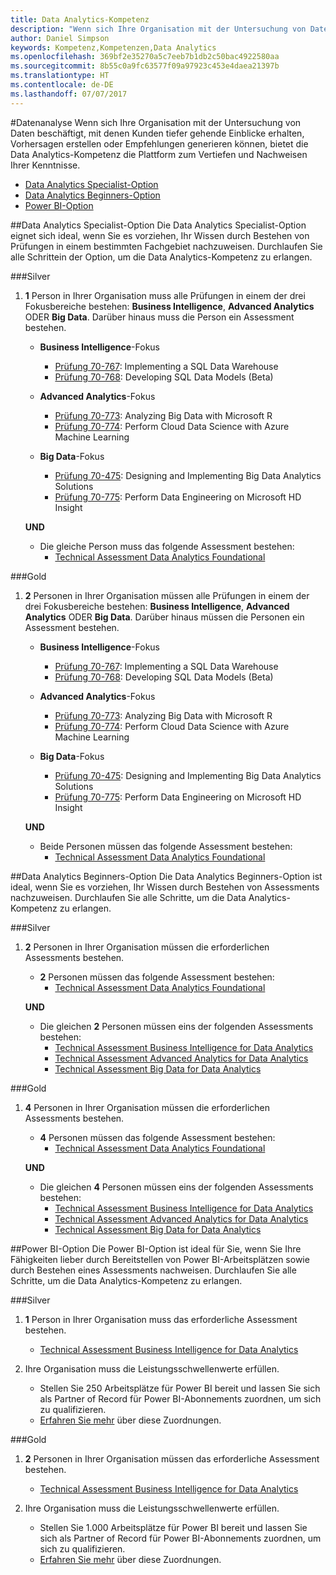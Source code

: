 ```yaml
---
title: Data Analytics-Kompetenz
description: "Wenn sich Ihre Organisation mit der Untersuchung von Daten beschäftigt, mit denen Kunden tiefer gehende Einblicke erhalten, Vorhersagen erstellen oder Empfehlungen generieren können, bietet die Data Analytics-Kompetenz die Plattform zum Vertiefen und Nachweisen Ihrer Kenntnisse."
author: Daniel Simpson
keywords: Kompetenz,Kompetenzen,Data Analytics
ms.openlocfilehash: 369bf2e35270a5c7eeb7b1db2c50bac4922580aa
ms.sourcegitcommit: 8b55c0a9fc63577f09a97923c453e4daea21397b
ms.translationtype: HT
ms.contentlocale: de-DE
ms.lasthandoff: 07/07/2017
---
```

#<a name="data-analytics"></a>Datenanalyse
Wenn sich Ihre Organisation mit der Untersuchung von Daten beschäftigt, mit denen Kunden tiefer gehende Einblicke erhalten, Vorhersagen erstellen oder Empfehlungen generieren können, bietet die Data Analytics-Kompetenz die Plattform zum Vertiefen und Nachweisen Ihrer Kenntnisse.

- [Data Analytics Specialist-Option](#data-analytics-specialist-option)
- [Data Analytics Beginners-Option](#data-analytics-beginners-option)
- [Power BI-Option](#power-bi-option)

##<a name="data-analytics-specialist-option"></a>Data Analytics Specialist-Option
Die Data Analytics Specialist-Option eignet sich ideal, wenn Sie es vorziehen, Ihr Wissen durch Bestehen von Prüfungen in einem bestimmten Fachgebiet nachzuweisen. Durchlaufen Sie alle Schrittein der Option, um die Data Analytics-Kompetenz zu erlangen.

###<a name="silver"></a>Silver
1. **1** Person in Ihrer Organisation muss alle Prüfungen in einem der drei Fokusbereiche bestehen: **Business Intelligence**, **Advanced Analytics** ODER **Big Data**. Darüber hinaus muss die Person ein Assessment bestehen.

    - **Business Intelligence**-Fokus
        - [Prüfung 70-767](https://www.microsoft.com/en-us/learning/exam-70-767.aspx): Implementing a SQL Data Warehouse 
        - [Prüfung 70-768](https://www.microsoft.com/en-us/learning/exam-70-768.aspx): Developing SQL Data Models (Beta)

    - **Advanced Analytics**-Fokus
        - [Prüfung 70-773](https://www.microsoft.com/en-us/learning/exam-70-773.aspx): Analyzing Big Data with Microsoft R
        - [Prüfung 70-774](https://www.microsoft.com/en-us/learning/exam-70-774.aspx): Perform Cloud Data Science with Azure Machine Learning

    - **Big Data**-Fokus
        - [Prüfung 70-475](https://www.microsoft.com/en-us/learning/exam-70-475.aspx): Designing and Implementing Big Data Analytics Solutions
        - [Prüfung 70-775](https://www.microsoft.com/en-us/learning/exam-70-775.aspx): Perform Data Engineering on Microsoft HD Insight

    **UND**

    - Die gleiche Person muss das folgende Assessment bestehen:
        - [Technical Assessment Data Analytics Foundational](https://partneruniversity.microsoft.com/?whr=uri:MicrosoftAccount&courseId=14356&scoId=w5Ubm2ygB_4304778676)

###<a name="gold"></a>Gold
1. **2** Personen in Ihrer Organisation müssen alle Prüfungen in einem der drei Fokusbereiche bestehen: **Business Intelligence**, **Advanced Analytics** ODER **Big Data**. Darüber hinaus müssen die Personen ein Assessment bestehen.

    - **Business Intelligence**-Fokus
        - [Prüfung 70-767](https://www.microsoft.com/en-us/learning/exam-70-767.aspx): Implementing a SQL Data Warehouse 
        - [Prüfung 70-768](https://www.microsoft.com/en-us/learning/exam-70-768.aspx): Developing SQL Data Models (Beta)

    - **Advanced Analytics**-Fokus
        - [Prüfung 70-773](https://www.microsoft.com/en-us/learning/exam-70-773.aspx): Analyzing Big Data with Microsoft R
        - [Prüfung 70-774](https://www.microsoft.com/en-us/learning/exam-70-774.aspx): Perform Cloud Data Science with Azure Machine Learning

    - **Big Data**-Fokus
        - [Prüfung 70-475](https://www.microsoft.com/en-us/learning/exam-70-475.aspx): Designing and Implementing Big Data Analytics Solutions
        - [Prüfung 70-775](https://www.microsoft.com/en-us/learning/exam-70-775.aspx): Perform Data Engineering on Microsoft HD Insight

    **UND**

    - Beide Personen müssen das folgende Assessment bestehen: 
        - [Technical Assessment Data Analytics Foundational](https://partneruniversity.microsoft.com/?whr=uri:MicrosoftAccount&courseId=14356&scoId=w5Ubm2ygB_4304778676)

##<a name="data-analytics-beginners-option"></a>Data Analytics Beginners-Option
Die Data Analytics Beginners-Option ist ideal, wenn Sie es vorziehen, Ihr Wissen durch Bestehen von Assessments nachzuweisen. Durchlaufen Sie alle Schritte, um die Data Analytics-Kompetenz zu erlangen.

###<a name="silver"></a>Silver
1. **2** Personen in Ihrer Organisation müssen die erforderlichen Assessments bestehen.

    - **2** Personen müssen das folgende Assessment bestehen:
        - [Technical Assessment Data Analytics Foundational](https://partneruniversity.microsoft.com/?whr=uri:MicrosoftAccount&courseId=14356&scoId=w5Ubm2ygB_4304778676)

    **UND**

    - Die gleichen **2** Personen müssen eins der folgenden Assessments bestehen:
        - [Technical Assessment Business Intelligence for Data Analytics](https://partneruniversity.microsoft.com/?whr=uri:MicrosoftAccount&courseId=14350&scoId=u5YzfgigB_1504778676)
        - [Technical Assessment Advanced Analytics for Data Analytics](https://partneruniversity.microsoft.com/?whr=uri:MicrosoftAccount&courseId=10275&scoId=bweuuySgB_3904778676)
        - [Technical Assessment Big Data for Data Analytics](https://partneruniversity.microsoft.com/?whr=uri:MicrosoftAccount&courseId=14349&scoId=qb5OGFigB_6604778676)

###<a name="gold"></a>Gold
1. **4** Personen in Ihrer Organisation müssen die erforderlichen Assessments bestehen.

    - **4** Personen müssen das folgende Assessment bestehen:
        - [Technical Assessment Data Analytics Foundational ](https://partneruniversity.microsoft.com/?whr=uri:MicrosoftAccount&courseId=14356&scoId=w5Ubm2ygB_4304778676)

    **UND**

    - Die gleichen **4** Personen müssen eins der folgenden Assessments bestehen:
        - [Technical Assessment Business Intelligence for Data Analytics](https://partneruniversity.microsoft.com/?whr=uri:MicrosoftAccount&courseId=14350&scoId=u5YzfgigB_1504778676)
        - [Technical Assessment Advanced Analytics for Data Analytics](https://partneruniversity.microsoft.com/?whr=uri:MicrosoftAccount&courseId=10275&scoId=bweuuySgB_3904778676)
        - [Technical Assessment Big Data for Data Analytics](https://partneruniversity.microsoft.com/?whr=uri:MicrosoftAccount&courseId=14349&scoId=qb5OGFigB_6604778676)

##<a name="power-bi-option"></a>Power BI-Option
Die Power BI-Option ist ideal für Sie, wenn Sie Ihre Fähigkeiten lieber durch Bereitstellen von Power BI-Arbeitsplätzen sowie durch Bestehen eines Assessments nachweisen. Durchlaufen Sie alle Schritte, um die Data Analytics-Kompetenz zu erlangen.

###<a name="silver"></a>Silver

1. **1** Person in Ihrer Organisation muss das erforderliche Assessment bestehen.

    - [Technical Assessment Business Intelligence for Data Analytics](https://partneruniversity.microsoft.com/?whr=uri:MicrosoftAccount&courseId=14350&scoId=u5YzfgigB_1504778676)
  
2. Ihre Organisation muss die Leistungsschwellenwerte erfüllen.

    - Stellen Sie 250 Arbeitsplätze für Power BI bereit und lassen Sie sich als Partner of Record für Power BI-Abonnements zuordnen, um sich zu qualifizieren.
    - [Erfahren Sie mehr](https://partner.microsoft.com/en-us/membership/digital-partner-of-record) über diese Zuordnungen.

###<a name="gold"></a>Gold
1. **2** Personen in Ihrer Organisation müssen das erforderliche Assessment bestehen.
    - [Technical Assessment Business Intelligence for Data Analytics](https://partneruniversity.microsoft.com/?whr=uri:MicrosoftAccount&courseId=14350&scoId=u5YzfgigB_1504778676)
  
2. Ihre Organisation muss die Leistungsschwellenwerte erfüllen.
    - Stellen Sie 1.000 Arbeitsplätze für Power BI bereit und lassen Sie sich als Partner of Record für Power BI-Abonnements zuordnen, um sich zu qualifizieren.
    - [Erfahren Sie mehr](https://partner.microsoft.com/en-us/membership/digital-partner-of-record) über diese Zuordnungen.

